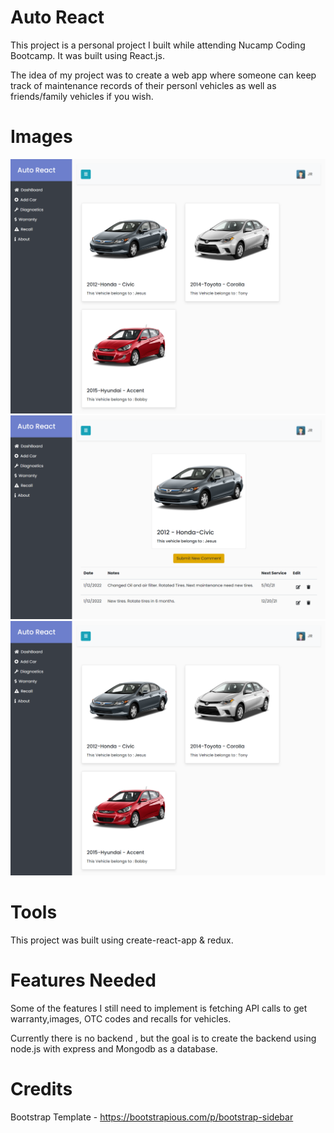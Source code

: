 # Auto React

This project is a personal project I built while attending Nucamp Coding Bootcamp.
It was built using React.js.

The idea of my project was to create a web app where someone can keep track of maintenance
records of their personl vehicles as well as friends/family vehicles if you wish.

# Images

![](./public/images/projectimage.png)
![](./public/images/projectimage2.png)
![Screenshot](./public/images/screenshot.png)

# Tools

This project was built using create-react-app & redux.

# Features Needed

Some of the features I still need to implement is fetching API calls to get warranty,images, OTC codes and recalls for vehicles.

Currently there is no backend , but the goal is to create the backend using node.js with express and Mongodb as a database.

# Credits

Bootstrap Template - https://bootstrapious.com/p/bootstrap-sidebar
